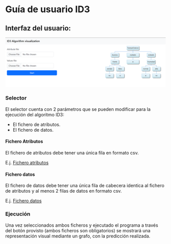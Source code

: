 # Guía de usuario ID3
## Interfaz del usuario:
![user_interface](../images/demo.png)

### Selector
El selector cuenta con 2 parámetros que se pueden modificar para la ejecución del algoritmo ID3:
- El fichero de atributos.
- El fichero de datos.

#### Fichero Atributos
El fichero de atributos debe tener una única fila en formato csv.

E.j. [Fichero atributos](./demo-attributes.txt)

#### Fichero datos
El fichero de datos debe tener una única fila de cabecera identica al fichero de atributos y al menos 2 filas de datos en formato csv.

E.j. [Fichero datos](./demo-data.txt)

### Ejecución

Una vez seleccionados ambos ficheros y ejecutado el programa a través del botón provisto (ambos ficheros son obligatorios) se mostrará una representación visual mediante un grafo, con la predicción realizada.